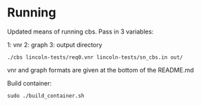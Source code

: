 # Running

Updated means of running cbs. Pass in 3 variables:

1: vnr
2: graph
3: output directory

```
./cbs lincoln-tests/req0.vnr lincoln-tests/sn_cbs.in out/
```

vnr and graph formats are given at the bottom of the README.md


Build container:

```
sudo ./build_container.sh
```
